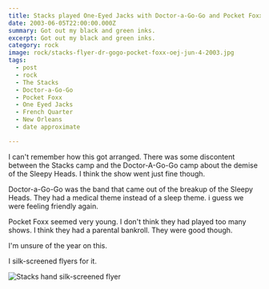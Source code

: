 ```yaml
---
title: Stacks played One-Eyed Jacks with Doctor-a-Go-Go and Pocket Foxx.
date: 2003-06-05T22:00:00.000Z
summary: Got out my black and green inks.
excerpt: Got out my black and green inks.
category: rock
image: rock/stacks-flyer-dr-gogo-pocket-foxx-oej-jun-4-2003.jpg
tags:
  - post 
  - rock
  - The Stacks
  - Doctor-a-Go-Go
  - Pocket Foxx
  - One Eyed Jacks
  - French Quarter
  - New Orleans
  - date approximate

---
```


I can't remember how this got arranged. There was some discontent between the Stacks camp and the Doctor-A-Go-Go camp about the demise of the Sleepy Heads. I think the show went just fine though.

Doctor-a-Go-Go was the band that came out of the breakup of the Sleepy Heads. They had a medical theme instead of a sleep theme. i guess we were feeling friendly again.

Pocket Foxx seemed very young. I don't think they had played too many shows. I think they had a parental bankroll. They were good though.

I'm unsure of the year on this.

I silk-screened flyers for it.

![Stacks hand silk-screened flyer](/static/img/rock/stacks-flyer-dr-gogo-pocket-foxx-oej-jun-4-2003.jpg "Stacks hand silk-screened flyer")

